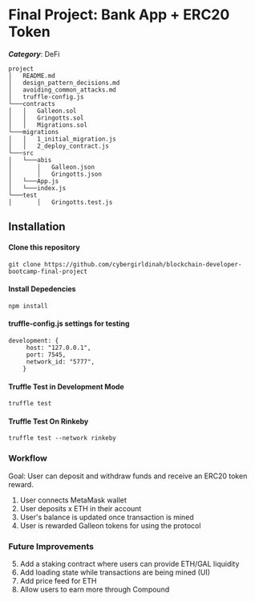 # Final Project: Bank App + ERC20 Token
***Category***: DeFi
```
project
│   README.md
│   design_pattern_decisions.md
│   avoiding_common_attacks.md    
│   truffle-config.js
└───contracts
│   │   Galleon.sol
│   │   Gringotts.sol
│   │   Migrations.sol
└───migrations
│   │   1_initial_migration.js
│   │   2_deploy_contract.js
└───src
│   └───abis
│       │   Galleon.json
│       │   Gringotts.json
│   └───App.js
│   └───index.js
└───test
│       │   Gringotts.test.js

```
## Installation
#### Clone this repository  
`git clone https://github.com/cybergirldinah/blockchain-developer-bootcamp-final-project`

#### Install Depedencies  
`npm install`  

#### truffle-config.js settings for testing
```
development: {
     host: "127.0.0.1",     
     port: 7545,            
     network_id: "5777",       
    }
```
#### Truffle Test in Development Mode  
`truffle test`

#### Truffle Test On Rinkeby
`truffle test --network rinkeby`
### Workflow
Goal: User can deposit and withdraw funds and receive an ERC20 token reward.
  1. User connects MetaMask wallet
  2. User deposits x ETH in their account
  3. User's balance is updated once transaction is mined 
  4. User is rewarded Galleon tokens for using the protocol

### Future Improvements
  5. Add a staking contract where users can provide ETH/GAL liquidity
  6. Add loading state while transactions are being mined (UI)
  7. Add price feed for ETH
  8. Allow users to earn more through Compound